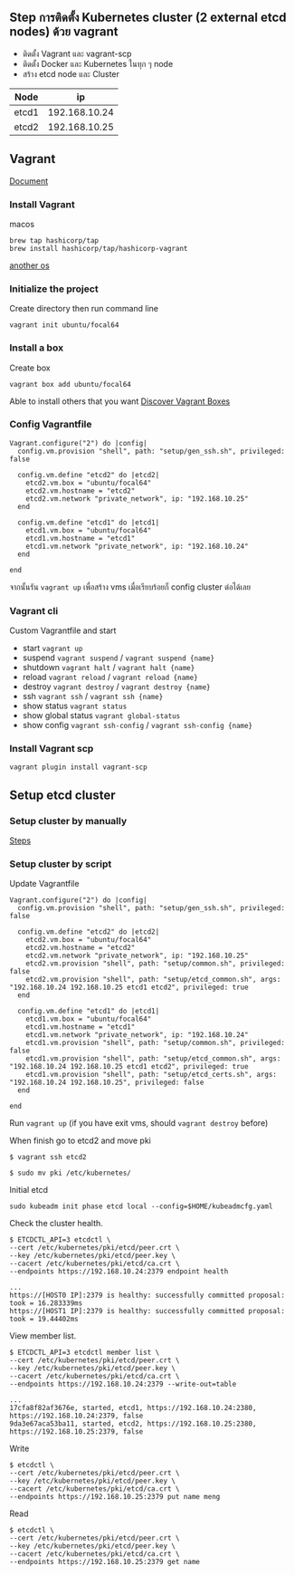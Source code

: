 ## Step การติดตั้ง Kubernetes cluster (2 external etcd nodes) ด้วย vagrant
* ติดตั้ง Vagrant และ vagrant-scp
* ติดตั้ง Docker และ Kubernetes ในทุก ๆ node
* สร้าง etcd node และ Cluster

| Node    |      ip       |
|---------|---------------|
| etcd1   | 192.168.10.24 |
| etcd2   | 192.168.10.25 |

## Vagrant

[Document](https://developer.hashicorp.com/vagrant/tutorials/getting-started/getting-started-install)


### Install Vagrant
macos
```
brew tap hashicorp/tap
brew install hashicorp/tap/hashicorp-vagrant
```
[another os](https://developer.hashicorp.com/vagrant/install#macOS)

### Initialize the project
Create directory then run command line
```
vagrant init ubuntu/focal64
```


### Install a box
Create box
```
vagrant box add ubuntu/focal64
```
Able to install others that you want [Discover Vagrant Boxes](https://app.vagrantup.com/boxes/search)


### Config Vagrantfile
```
Vagrant.configure("2") do |config|
  config.vm.provision "shell", path: "setup/gen_ssh.sh", privileged: false

  config.vm.define "etcd2" do |etcd2|
    etcd2.vm.box = "ubuntu/focal64"
    etcd2.vm.hostname = "etcd2"
    etcd2.vm.network "private_network", ip: "192.168.10.25"
  end

  config.vm.define "etcd1" do |etcd1|
    etcd1.vm.box = "ubuntu/focal64"
    etcd1.vm.hostname = "etcd1"
    etcd1.vm.network "private_network", ip: "192.168.10.24"
  end

end
```

จากนั้นรัน `vagrant up` เพื่อสร้าง vms เมื่อเรียบร้อยก็ config cluster ต่อได้เลย

### Vagrant cli
Custom Vagrantfile and start
- start `vagrant up`
- suspend `vagrant suspend` / `vagrant suspend {name}`
- shutdown `vagrant halt` / `vagrant halt {name}`
- reload `vagrant reload` / `vagrant reload {name}`
- destroy `vagrant destroy` / `vagrant destroy {name}`
- ssh `vagrant ssh` / `vagrant ssh {name}`
- show status `vagrant status`
- show global status `vagrant global-status`
- show config `vagrant ssh-config` / `vagrant ssh-config {name}`

### Install Vagrant scp
```
vagrant plugin install vagrant-scp
```

## Setup etcd cluster

### Setup cluster by manually
[Steps](/docs/external_etcd/MANUAL.md)

### Setup cluster by script
Update Vagrantfile
```
Vagrant.configure("2") do |config|
  config.vm.provision "shell", path: "setup/gen_ssh.sh", privileged: false

  config.vm.define "etcd2" do |etcd2|
    etcd2.vm.box = "ubuntu/focal64"
    etcd2.vm.hostname = "etcd2"
    etcd2.vm.network "private_network", ip: "192.168.10.25"
    etcd2.vm.provision "shell", path: "setup/common.sh", privileged: false
    etcd2.vm.provision "shell", path: "setup/etcd_common.sh", args: "192.168.10.24 192.168.10.25 etcd1 etcd2", privileged: true
  end

  config.vm.define "etcd1" do |etcd1|
    etcd1.vm.box = "ubuntu/focal64"
    etcd1.vm.hostname = "etcd1"
    etcd1.vm.network "private_network", ip: "192.168.10.24"
    etcd1.vm.provision "shell", path: "setup/common.sh", privileged: false
    etcd1.vm.provision "shell", path: "setup/etcd_common.sh", args: "192.168.10.24 192.168.10.25 etcd1 etcd2", privileged: true
    etcd1.vm.provision "shell", path: "setup/etcd_certs.sh", args: "192.168.10.24 192.168.10.25", privileged: false
  end

end
```
Run `vagrant up` (if you have exit vms, should `vagrant destroy` before)


When finish go to etcd2 and move pki 
```
$ vagrant ssh etcd2

$ sudo mv pki /etc/kubernetes/
```

Initial etcd
```
sudo kubeadm init phase etcd local --config=$HOME/kubeadmcfg.yaml
```

Check the cluster health.
```
$ ETCDCTL_API=3 etcdctl \
--cert /etc/kubernetes/pki/etcd/peer.crt \
--key /etc/kubernetes/pki/etcd/peer.key \
--cacert /etc/kubernetes/pki/etcd/ca.crt \
--endpoints https://192.168.10.24:2379 endpoint health

...
https://[HOST0 IP]:2379 is healthy: successfully committed proposal: took = 16.283339ms
https://[HOST1 IP]:2379 is healthy: successfully committed proposal: took = 19.44402ms
```

View member list.
```
$ ETCDCTL_API=3 etcdctl member list \
--cert /etc/kubernetes/pki/etcd/peer.crt \
--key /etc/kubernetes/pki/etcd/peer.key \
--cacert /etc/kubernetes/pki/etcd/ca.crt \
--endpoints https://192.168.10.24:2379 --write-out=table

...
17cfa8f82af3676e, started, etcd1, https://192.168.10.24:2380, https://192.168.10.24:2379, false
9da3e67aca53ba11, started, etcd2, https://192.168.10.25:2380, https://192.168.10.25:2379, false
```

Write
```
$ etcdctl \
--cert /etc/kubernetes/pki/etcd/peer.crt \
--key /etc/kubernetes/pki/etcd/peer.key \
--cacert /etc/kubernetes/pki/etcd/ca.crt \
--endpoints https://192.168.10.25:2379 put name meng
```

Read
```
$ etcdctl \
--cert /etc/kubernetes/pki/etcd/peer.crt \
--key /etc/kubernetes/pki/etcd/peer.key \
--cacert /etc/kubernetes/pki/etcd/ca.crt \
--endpoints https://192.168.10.25:2379 get name
```